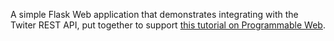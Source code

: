 A simple Flask Web application that demonstrates integrating with the Twiter REST API, put together to support [this tutorial on Programmable Web](http://www.programmableweb.com/news/how-to-build-twitter-hello-world-web-app-python/how-to/2015/06/16).
